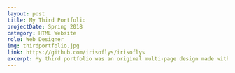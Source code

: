 ```yaml
---
layout: post
title: My Third Portfolio
projectDate: Spring 2018
category: HTML Website
role: Web Designer
img: thirdportfolio.jpg
link: https://github.com/irisoflys/irisoflys
excerpt: My third portfolio was an original multi-page design made with HTML and CSS and uses Jekyll.
---
```

